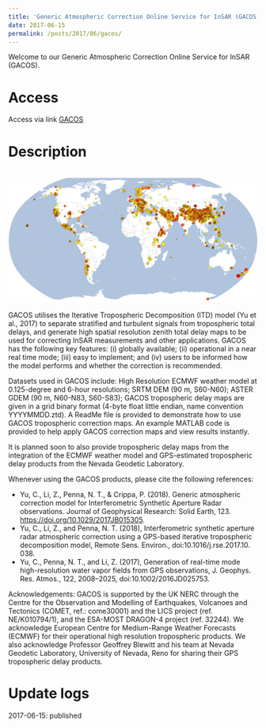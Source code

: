 ```yaml
---
title: 'Generic Atmospheric Correction Online Service for InSAR (GACOS)'
date: 2017-06-15
permalink: /posts/2017/06/gacos/
---
```


Welcome to our Generic Atmospheric Correction Online Service for InSAR (GACOS).  


Access
=====
Access via link [GACOS](http://www.gacos.net/)





Description
======
  
<br/><img src='/images/GACOS.jpg'>

GACOS utilises the Iterative Tropospheric Decomposition (ITD) model (Yu et al., 2017) to separate stratified and turbulent signals from tropospheric total delays, and generate high spatial resolution zenith total delay maps to be used for correcting InSAR measurements and other applications. GACOS has the following key features: (i) globally available; (ii) operational in a near real time mode; (iii) easy to implement; and (iv) users to be informed how the model performs and whether the correction is recommended.

Datasets used in GACOS include:
High Resolution ECMWF weather model at 0.125-degree and 6-hour resolutions;
SRTM DEM (90 m, S60-N60);
ASTER GDEM (90 m, N60-N83, S60-S83);
GACOS tropospheric delay maps are given in a grid binary format (4-byte float little endian, name convention YYYYMMDD.ztd). A ReadMe file is provided to demonstrate how to use GACOS tropospheric correction maps. An example MATLAB code is provided to help apply GACOS correction maps and view results instantly.

It is planned soon to also provide tropospheric delay maps from the integration of the ECMWF weather model and GPS-estimated tropospheric delay products from the Nevada Geodetic Laboratory.

Whenever using the GACOS products, please cite the following references:
- Yu, C., Li, Z., Penna, N. T., & Crippa, P. (2018). Generic atmospheric correction model for Interferometric Synthetic Aperture Radar observations. Journal of Geophysical Research: Solid Earth, 123. https://doi.org/10.1029/2017JB015305. 
- Yu, C., Li, Z., and Penna, N. T. (2018), Interferometric synthetic aperture radar atmospheric correction using a GPS-based iterative tropospheric decomposition model, Re­mote Sens. En­v­i­ron., doi:10.​1016/​j.​rse.​2017.​10.​038. 
- Yu, C., Penna, N. T., and Li, Z. (2017), Generation of real-time mode high-resolution water vapor fields from GPS observations, J. Geophys. Res. Atmos., 122, 2008–2025, doi:10.1002/2016JD025753. 

Acknowledgements:
GACOS is supported by the UK NERC through the Centre for the Observation and Modelling of Earthquakes, Volcanoes and Tectonics (COMET, ref.: come30001) and the LICS project (ref. NE/K010794/1), and the ESA-MOST DRAGON-4 project (ref. 32244). We acknowledge European Centre for Medium-Range Weather Forecasts (ECMWF) for their operational high resolution tropospheric products. We also acknowledge Professor Geoffrey Blewitt and his team at Nevada Geodetic Laboratory, University of Nevada, Reno for sharing their GPS tropospheric delay products.




Update logs
======
2017-06-15: published  
